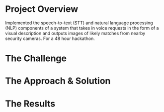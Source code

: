 # Project Overview

Implemented the speech-to-text (STT) and natural language processing (NLP) components of a system that takes in voice requests in the form of a visual description and outputs images of likely matches from nearby security cameras.  For a 48 hour hackathon.

# The Challenge


# The Approach & Solution


# The Results

